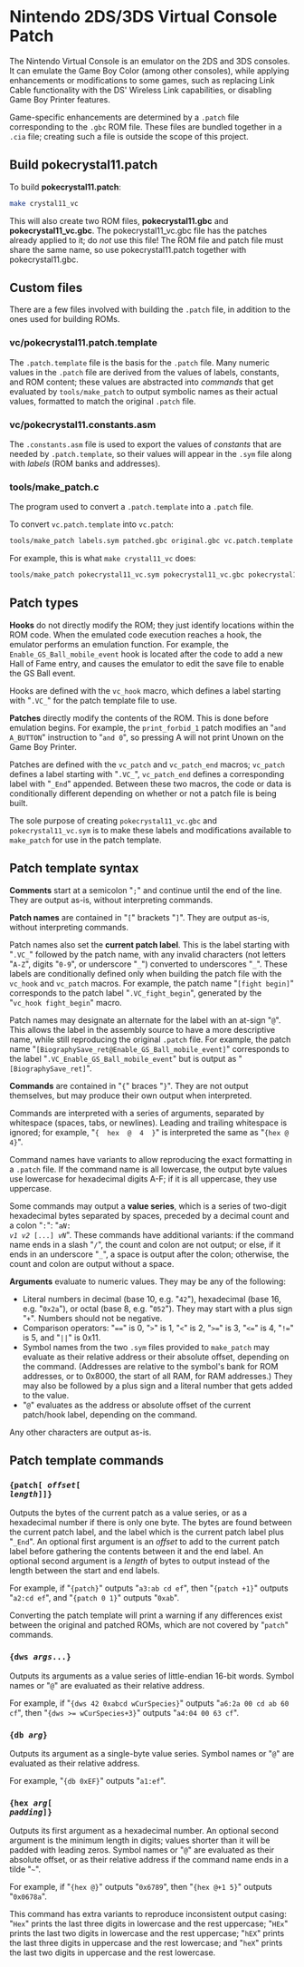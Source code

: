 # Nintendo 2DS/3DS Virtual Console Patch

The Nintendo Virtual Console is an emulator on the 2DS and 3DS consoles. It can emulate the Game Boy Color (among other consoles), while applying enhancements or modifications to some games, such as replacing Link Cable functionality with the DS' Wireless Link capabilities, or disabling Game Boy Printer features.

Game-specific enhancements are determined by a `.patch` file corresponding to the `.gbc` ROM file. These files are bundled together in a `.cia` file; creating such a file is outside the scope of this project.


## Build pokecrystal11.patch

To build **pokecrystal11.patch**:

```bash
make crystal11_vc
```

This will also create two ROM files, **pokecrystal11.gbc** and **pokecrystal11_vc.gbc**. The pokecrystal11_vc.gbc file has the patches already applied to it; do *not* use this file! The ROM file and patch file must share the same name, so use pokecrystal11.patch together with pokecrystal11.gbc.


## Custom files

There are a few files involved with building the `.patch` file, in addition to the ones used for building ROMs.


### vc/pokecrystal11.patch.template

The `.patch.template` file is the basis for the `.patch` file. Many numeric values in the `.patch` file are derived from the values of labels, constants, and ROM content; these values are abstracted into *commands* that get evaluated by `tools/make_patch` to output symbolic names as their actual values, formatted to match the original `.patch` file.


### vc/pokecrystal11.constants.asm

The `.constants.asm` file is used to export the values of *constants* that are needed by `.patch.template`, so their values will appear in the `.sym` file along with *labels* (ROM banks and addresses).


### tools/make_patch.c

The program used to convert a `.patch.template` into a `.patch` file.

To convert `vc.patch.template` into `vc.patch`:

```bash
tools/make_patch labels.sym patched.gbc original.gbc vc.patch.template vc.patch
```

For example, this is what `make crystal11_vc` does:

```bash
tools/make_patch pokecrystal11_vc.sym pokecrystal11_vc.gbc pokecrystal11.gbc vc/pokecrystal11.patch.template pokecrystal11.patch
```


## Patch types

**Hooks** do not directly modify the ROM; they just identify locations within the ROM code. When the emulated code execution reaches a hook, the emulator performs an emulation function. For example, the `Enable_GS_Ball_mobile_event` hook is located after the code to add a new Hall of Fame entry, and causes the emulator to edit the save file to enable the GS Ball event.

Hooks are defined with the `vc_hook` macro, which defines a label starting with "`.VC_`" for the patch template file to use.

**Patches** directly modify the contents of the ROM. This is done before emulation begins. For example, the `print_forbid_1` patch modifies an "`and A_BUTTON`" instruction to "`and 0`", so pressing A will not print Unown on the Game Boy Printer.

Patches are defined with the `vc_patch` and `vc_patch_end` macros; `vc_patch` defines a label starting with "`.VC_`", `vc_patch_end` defines a corresponding label with "`_End`" appended. Between these two macros, the code or data is conditionally different depending on whether or not a patch file is being built.

The sole purpose of creating `pokecrystal11_vc.gbc` and `pokecrystal11_vc.sym` is to make these labels and modifications available to `make_patch` for use in the patch template.


## Patch template syntax

**Comments** start at a semicolon "`;`" and continue until the end of the line. They are output as-is, without interpreting commands.

**Patch names** are contained in "`[`" brackets "`]`". They are output as-is, without interpreting commands.

Patch names also set the **current patch label**. This is the label starting with "`.VC_`" followed by the patch name, with any invalid characters (not letters "`A-Z`", digits "`0-9`", or underscore "`_`") converted to underscores "`_`". These labels are conditionally defined only when building the patch file with the `vc_hook` and `vc_patch` macros. For example, the patch name "`[fight begin]`" corresponds to the patch label "`.VC_fight_begin`", generated by the "`vc_hook fight_begin`" macro.

Patch names may designate an alternate for the label with an at-sign "`@`". This allows the label in the assembly source to have a more descriptive name, while still reproducing the original `.patch` file. For example, the patch name "`[BiographySave_ret@Enable_GS_Ball_mobile_event]`" corresponds to the label "`.VC_Enable_GS_Ball_mobile_event`" but is output as "`[BiographySave_ret]`".

**Commands** are contained in "`{`" braces "`}`". They are not output themselves, but may produce their own output when interpreted.

Commands are interpreted with a series of arguments, separated by whitespace (spaces, tabs, or newlines). Leading and trailing whitespace is ignored; for example, "`{  hex  @  4  }`" is interpreted the same as "`{hex @ 4}`".

Command names have variants to allow reproducing the exact formatting in a `.patch` file. If the command name is all lowercase, the output byte values use lowercase for hexadecimal digits A-F; if it is all uppercase, they use uppercase.

Some commands may output a **value series**, which is a series of two-digit hexadecimal bytes separated by spaces, preceded by a decimal count and a colon "`:`": "<code>a*N*: <i>v1</i> <i>v2</i> [...] <i>vN</i></code>". These commands have additional variants: if the command name ends in a slash "`/`", the count and colon are not output; or else, if it ends in an underscore "`_`", a space is output after the colon; otherwise, the count and colon are output without a space.

**Arguments** evaluate to numeric values. They may be any of the following:

- Literal numbers in decimal (base 10, e.g. "`42`"), hexadecimal (base 16, e.g. "`0x2a`"), or octal (base 8, e.g. "`052`"). They may start with a plus sign "`+`". Numbers should not be negative.
- Comparison operators: "`==`" is 0, "`>`" is 1, "`<`" is 2, "`>=`" is 3, "`<=`" is 4, "`!=`" is 5, and "`||`" is 0x11.
- Symbol names from the two `.sym` files provided to `make_patch` may evaluate as their relative address or their absolute offset, depending on the command. (Addresses are relative to the symbol's bank for ROM addresses, or to 0x8000, the start of all RAM, for RAM addresses.) They may also be followed by a plus sign and a literal number that gets added to the value.
- "`@`" evaluates as the address or absolute offset of the current patch/hook label, depending on the command.

Any other characters are output as-is.


## Patch template commands


### <code>{patch[ <i>offset</i>[ <i>length</i>]]}</code>

Outputs the bytes of the current patch as a value series, or as a hexadecimal number if there is only one byte. The bytes are found between the current patch label, and the label which is the current patch label plus "`_End`". An optional first argument is an *offset* to add to the current patch label before gathering the contents between it and the end label. An optional second argument is a *length* of bytes to output instead of the length between the start and end labels.

For example, if "`{patch}`" outputs "`a3:ab cd ef`", then "`{patch +1}`" outputs "`a2:cd ef`", and "`{patch 0 1}`" outputs "`0xab`".

Converting the patch template will print a warning if any differences exist between the original and patched ROMs, which are not covered by "`patch`" commands.


### <code>{dws <i>args</i>...}</code>

Outputs its arguments as a value series of little-endian 16-bit words. Symbol names or "`@`" are evaluated as their relative address.

For example, if "`{dws 42 0xabcd wCurSpecies}`" outputs "`a6:2a 00 cd ab 60 cf`", then "`{dws >= wCurSpecies+3}`" outputs "`a4:04 00 63 cf`".


### <code>{db <i>arg</i>}</code>

Outputs its argument as a single-byte value series. Symbol names or "`@`" are evaluated as their relative address.

For example, "`{db 0xEF}`" outputs "`a1:ef`".


### <code>{hex <i>arg</i>[ <i>padding</i>]}</code>

Outputs its first argument as a hexadecimal number. An optional second argument is the minimum length in digits; values shorter than it will be padded with leading zeros. Symbol names or "`@`" are evaluated as their absolute offset, or as their relative address if the command name ends in a tilde "`~`".

For example, if "`{hex @}`" outputs "`0x6789`", then "`{hex @+1 5}`" outputs "`0x0678a`".

This command has extra variants to reproduce inconsistent output casing: "`Hex`" prints the last three digits in lowercase and the rest uppercase; "`HEx`" prints the last two digits in lowercase and the rest uppercase; "`hEX`" prints the last three digits in uppercase and the rest lowercase; and "`heX`" prints the last two digits in uppercase and the rest lowercase.
